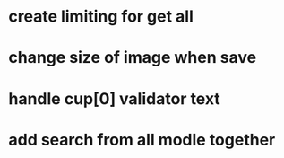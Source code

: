 # create limiting for get all

# change size of image when save

# handle cup[0] validator text

# add search from all modle together
